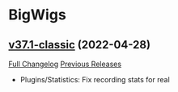 # BigWigs

## [v37.1-classic](https://github.com/BigWigsMods/BigWigs/tree/v37.1-classic) (2022-04-28)
[Full Changelog](https://github.com/BigWigsMods/BigWigs/compare/v37-classic...v37.1-classic) [Previous Releases](https://github.com/BigWigsMods/BigWigs/releases)

- Plugins/Statistics: Fix recording stats for real  
